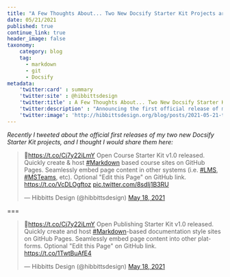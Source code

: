 ```yaml
---
title: "A Few Thoughts About... Two New Docsify Starter Kit Projects are (Finally) Released"
date: 05/21/2021
published: true
continue_link: true
header_image: false
taxonomy:
    category: blog
    tag:
      - markdown
      - git
      - Docsify
metadata:
    'twitter:card' : summary
    'twitter:site' : @hibbittsdesign
    'twitter:title' : A Few Thoughts About... Two New Docsify Starter Kit Projects are (Finally) Released
    'twitter:description' : "Announcing the first official release of my Docsify Open Course Starter Kit and Docsify Open Publishing Starter Kit projects."
    'twitter:image': 'http://hibbittsdesign.org/blog/posts/2021-05-21-two-new-docsify-starter-kit-projects-released/screenshot.jpg'
---
```


_Recently I tweeted about the official first releases of my two new Docsify Starter Kit projects, and I thought I would share them here:_

<blockquote class="twitter-tweet" data-lang="en"><p lang="en" dir="ltr">📢<a href="https://t.co/Cj7y22iLmY">https://t.co/Cj7y22iLmY</a> Open Course Starter Kit v1.0 released. Quickly create &amp; host <a href="https://twitter.com/hashtag/Markdown?src=hash&amp;ref_src=twsrc%5Etfw">#Markdown</a> based course sites on GitHub Pages. Seamlessly embed page content in other systems (i.e. <a href="https://twitter.com/hashtag/LMS?src=hash&amp;ref_src=twsrc%5Etfw">#LMS</a>, <a href="https://twitter.com/hashtag/MSTeams?src=hash&amp;ref_src=twsrc%5Etfw">#MSTeams</a>, etc). Optional &quot;Edit this Page&quot; on GitHub link. <a href="https://t.co/VcDLOgftoz">https://t.co/VcDLOgftoz</a> <a href="https://t.co/8sdIj1B3RU">pic.twitter.com/8sdIj1B3RU</a></p>&mdash; Hibbitts Design (@hibbittsdesign) <a href="https://twitter.com/hibbittsdesign/status/1394696928797986816?ref_src=twsrc%5Etfw">May 18, 2021</a></blockquote>
<script async src="https://platform.twitter.com/widgets.js" charset="utf-8"></script>

===

<blockquote class="twitter-tweet"><p lang="en" dir="ltr">📢<a href="https://t.co/Cj7y22iLmY">https://t.co/Cj7y22iLmY</a> Open Publishing Starter Kit v1.0 released. Quickly create and host <a href="https://twitter.com/hashtag/Markdown?src=hash&amp;ref_src=twsrc%5Etfw">#Markdown</a>-based documentation style sites on GitHub Pages. Seamlessly embed page content into other platforms. Optional &quot;Edit this Page&quot; on GitHub link. <a href="https://t.co/1TwtBuAfE4">https://t.co/1TwtBuAfE4</a></p>&mdash; Hibbitts Design (@hibbittsdesign) <a href="https://twitter.com/hibbittsdesign/status/1394762892742782976?ref_src=twsrc%5Etfw">May 18, 2021</a></blockquote> <script async src="https://platform.twitter.com/widgets.js" charset="utf-8"></script>
